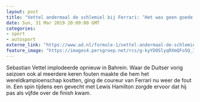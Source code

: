 ```yaml
---
layout: post
title: "Vettel andermaal de schlemiel bij Ferrari: ‘Het was geen goede avond’"
date: Sun, 31 Mar 2019 20:09:00 GMT
categories: 
- sport 
- autosport 
externe_link: "https://www.ad.nl/formule-1/vettel-andermaal-de-schlemiel-bij-ferrari-het-was-geen-goede-avond~ab64b2f2/"
feature_image: "https://images4.persgroep.net/rcs/g-kyYDOSlyqRXmQFo5Q_IZZKO4w/diocontent/144574794/_fitwidth/400/?appId=21791a8992982cd8da851550a453bd7f&quality=0.7"
---
```


Sebastian Vettel implodeerde opnieuw in Bahrein. Waar de Duitser vorig seizoen ook al meerdere keren fouten maakte die hem het wereldkampioenschap kostten, ging de coureur van Ferrari nu weer de fout in. Een spin tijdens een gevecht met Lewis Hamilton zorgde ervoor dat hij pas als vijfde over de finish kwam.
